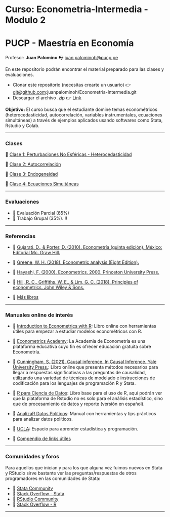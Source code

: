 # Curso: Econometria-Intermedia - Modulo 2

# PUCP - Maestría en Economía

Profesor: **Juan Palomino** :mailbox_with_no_mail: juan.palominoh@pucp.pe

En este repositorio podrán encontrar el material preparado para las clases y evaluaciones. 

- Clonar este repositorio (necesitas crearte un usuario) :point_right: git@github.com:juanpalominoh/Econometria-Intermedia.git
- Descargar el archivo .zip :point_right: [Link](https://github.com/juanpalominoh/Econometria-Intermedia/archive/refs/heads/main.zip)

**Objetivo:** El curso busca que el estudiante domine temas econométricos (heterocedasticidad, autocorrelación, variables instrumentales, ecuaciones simultáneas) a través de ejemplos aplicados usando softwares como Stata, Rstudio y Colab.

---

### Clases 

:file_folder: [Clase 1: Perturbaciones No Esféricas - Heterocedasticidad](https://github.com/juanpalominoh/Econometria-Intermedia/tree/main/1.%20Perturbaciones%20No%20Esfericas%20-%20Heterocedasticidad) 

:file_folder: [Clase 2: Autocorrelación](https://github.com/juanpalominoh/Econometria-Intermedia/tree/main/3.%20Autocorrelaci%C3%B3n)

:file_folder: [Clase 3: Endogeneidad](https://github.com/juanpalominoh/Econometria-Intermedia/tree/main/4.%20Endogeneidad)

:file_folder: [Clase 4: Ecuaciones Simultáneas](https://github.com/juanpalominoh/Econometria-Intermedia/tree/main/5.%20Ecuaciones%20Simultaneas)

---

### Evaluaciones

- :pushpin: Evaluación Parcial (65%) 
- :pushpin: Trabajo Grupal (35%). :bangbang:

---

### Referencias

- :closed_book: [Gujarati, D., & Porter, D. (2010). Econometría (quinta edición). México: Editorial Mc. Graw Hill.](https://fvela.files.wordpress.com/2012/10/econometria-damodar-n-gujarati-5ta-ed.pdf)

- :closed_book: [Greene, W. H. (2018). Econometric analysis (Eight Edition).](https://www.amazon.com/Econometric-Analysis-8th-William-Greene/dp/0134461363)

- :closed_book: [Hayashi, F. (2000). Econometrics. 2000. Princeton University Press.](https://press.princeton.edu/books/hardcover/9780691010182/econometrics)

- :closed_book: [Hill, R. C., Griffiths, W. E., & Lim, G. C. (2018). Principles of econometrics. John Wiley & Sons.](https://www.wiley.com/en-us/Principles+of+Econometrics%2C+5th+Edition-p-9781119320944)

- :closed_book: [Más libros](https://drive.google.com/open?id=1ehT2_b792U9bSEWaenAMkwzjXynehOQB&authuser=juan.palominoh%40pucp.pe&usp=drive_fs)

---

### Manuales online de interés

+ :green_book: [Introduction to Econometrics with R](https://www.econometrics-with-r.org/): Libro online con herramientas útiles para empezar a estudiar modelos econométricos con R. 
 
+ :green_book: [Econometrics Academy](https://sites.google.com/site/econometricsacademy/): La Academia de Econometría es una plataforma educativa cuyo fin es ofrecer educación gratuita sobre Econometría.

+ :blue_book: [Cunningham, S. (2021). Causal inference. In Causal Inference. Yale University Press.](https://mixtape.scunning.com/): Libro online que presenta métodos necesarios para llegar a respuestas significativas a las preguntas de causalidad, utilizando una variedad de técnicas de modelado e instrucciones de codificación para los lenguajes de programación R y Stata.

+ :blue_book: [R para Ciencia de Datos](https://es.r4ds.hadley.nz/): Libro base para el uso de R, aquí podrán ver que la plataforma de Rstudio no es solo para el análisis estadístico, sino que de procesamiento de datos y reporte (versión en español).

+ :orange_book: [AnalizaR Datos Políticos](https://arcruz0.github.io/libroadp/index.html): Manual con herramientas y tips prácticos para analizar datos políticos.

+ :orange_book: [UCLA](https://stats.oarc.ucla.edu/r/): Espacio para aprender estadística y programación.

+ :orange_book: [Compendio de links útiles](https://www.lecy.info/r-for-public-policy)

---

### Comunidades y foros

Para aquellos que inician y para los que alguna vez fuimos nuevos en Stata y RStudio sirve bastante ver las preguntas/respuestas de otros programadores en las comunidades de Stata:

+ :pushpin: [Stata Community](https://www.statalist.org/)
+ :pushpin: [Stack Overflow - Stata](https://stackoverflow.com/questions/tagged/stata)
+ :pushpin: [RStudio Community](https://community.rstudio.com/)
+ :pushpin: [Stack Overflow - R](https://stackoverflow.com/questions/tagged/r)

---
